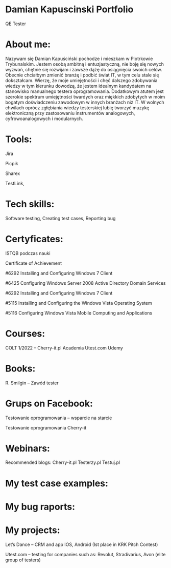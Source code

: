 # Damian Kapuscinski Portfolio
QE Tester
# About me:
Nazywam się Damian Kapuściński pochodze i mieszkam w Piotrkowie Trybunalskim. Jestem osobą ambitną i entuzjastyczną, nie boję się nowych wyzwań, chętnie się rozwijam i zawsze dążę do osiągnięcia swoich celów. Obecnie chciałbym zmienić branżę i podbić świat IT, w tym celu stale się dokształcam. Wierzę, że moje umiejętności i chęć dalszego zdobywania wiedzy w tym kierunku dowodzą, że jestem idealnym kandydatem na stanowisko manualnego testera oprogramowania. Dodatkowym atutem jest szerokie spektrum umiejętności twardych oraz miękkich zdobytych w moim bogatym doświadczeniu zawodowym w innych branżach niż IT. W wolnych chwilach oprócz zgłębiania wiedzy testerskiej lubię tworzyć muzykę elektroniczną przy zastosowaniu instrumentów analogowych, cyfrowoanalogowych i modularnych.
# Tools:
Jira

Picpik

Sharex

TestLink,
# Tech skills:
Software testing,
Creating test cases,
Reporting bug
# Certyficates:

ISTQB podczas nauki

Certificate of Achievement

#6292 Installing and Configuring Windows 7 Client

#6425 Configuring Windows Server 2008 Active Directory Domain Services

#6292 Installing and Configuring Windows 7 Client

#5115 Installing and Configuring the Windows Vista Operating System

#5116 Configuring Windows Vista Mobile Computing and Applications

# Courses:
COLT 1/2022 – Cherry-it.pl
Academia Utest.com
Udemy
# Books:
R. Smilgin – Zawód tester
# Grups on Facebook:
Testowanie oprogramowania – wsparcie na starcie

Testowanie oprogramowania
Cherry-it
# Webinars:
Recommended blogs:
Cherry-it.pl
Testerzy.pl
Testuj.pl
# My test case examples:
# My bug raports:
# My projects:
Let’s Dance – CRM and app IOS, Android (Ist place in KRK Pitch Contest)

Utest.com – testing for companies such as: Revolut, Stradivarius, Avon (elite group of testers)

